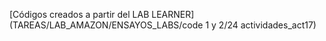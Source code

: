 [Códigos creados a partir del LAB LEARNER](TAREAS/LAB_AMAZON/ENSAYOS_LABS/code 1 y 2/24 actividades_act17)

